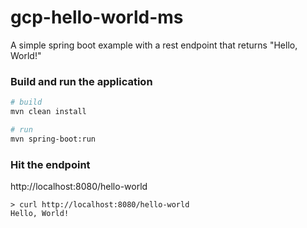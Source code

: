 # gcp-hello-world-ms
A simple spring boot example with a rest endpoint that returns "Hello, World!"

### Build and run the application

```bash
# build
mvn clean install

# run
mvn spring-boot:run
```

### Hit the endpoint
http://localhost:8080/hello-world

```text
> curl http://localhost:8080/hello-world
Hello, World!
```


